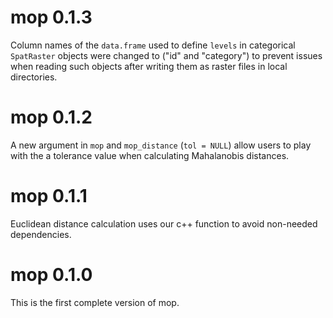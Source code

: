 # mop 0.1.3

Column names of the `data.frame` used to define `levels` in categorical 
`SpatRaster` objects were changed to ("id" and "category") to prevent issues 
when reading such objects after writing them as raster files in local 
directories.

# mop 0.1.2

A new argument in `mop` and `mop_distance` (`tol = NULL`) allow users to 
play with the a tolerance value when calculating Mahalanobis distances.


# mop 0.1.1

Euclidean distance calculation uses our c++ function to avoid non-needed 
dependencies.

# mop 0.1.0

This is the first complete version of mop.
